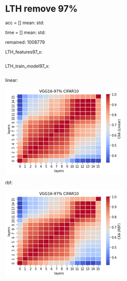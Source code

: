 # LTH remove 97%
acc = [] mean: std:

time = [] mean: std:

remained: 1008779

LTH_features97_x:
```

```

LTH_train_model97_x:
```

```

linear:

![lth97linear](lth97linear.png)

rbf:

![lth97rbf](lth97rbf.png)
